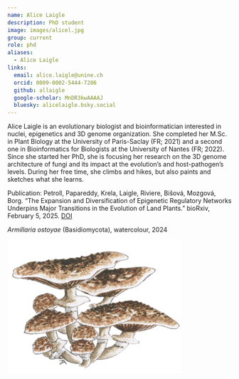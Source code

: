 ```yaml
---
name: Alice Laigle
description: PhD student
image: images/alicel.jpg
group: current
role: phd
aliases:
  - Alice Laigle
links:
  email: alice.laigle@unine.ch
  orcid: 0009-0002-5444-7206
  github: allaigle
  google-scholar: MnDR3kwAAAAJ
  bluesky: alicelaigle.bsky.social
---
```


Alice Laigle is an evolutionary biologist and bioinformatician interested in nuclei, epigenetics and 3D genome organization. She completed her M.Sc. in Plant Biology at the University of Paris-Saclay (FR; 2021) and a second one in Bioinformatics for Biologists at the University of Nantes (FR; 2022).  Since she started her PhD, she is  focusing her research on the 3D genome architecture of fungi and its impact at the evolution’s and host-pathogen’s levels. During her free time, she climbs and hikes, but also paints and sketches what she learns.

Publication: Petroll, Papareddy, Krela, Laigle, Riviere, Bišová, Mozgová, Borg. “The Expansion and Diversification of Epigenetic Regulatory Networks Underpins Major Transitions in the Evolution of Land Plants.” bioRxiv, February 5, 2025. [DOI](https://doi.org/10.1101/2024.09.22.614159)

_Armillaria ostoyae_ (Basidiomycota), watercolour, 2024

<img title="Armillaria ostoyae" alt="Armillaria ostoyae" src="/images/alicel_armillaria.png">


